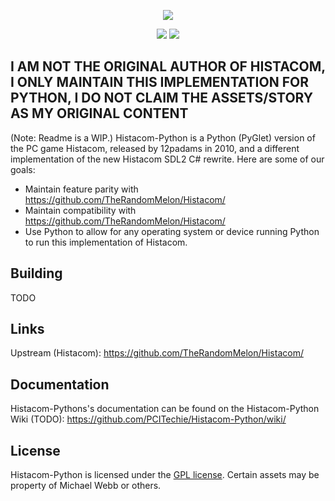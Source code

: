 <div align="center">
  <p>
      <img src="https://raw.githubusercontent.com/TheRandomMelon/Histacom2/master/Histacom2/Resources/TitleScreen/Histacom2_Logo.png" style="border: 0;">
  </p>
  <p>
    <a href="https://github.com/PCITechie/Histacom-Python/issues"><img src="https://img.shields.io/github/issues/TheRandomMelon/Histacom.svg" style="border: 0;"></a>
    <img src="https://img.shields.io/github/repo-size/PCITechie/Histacom-Python.svg" style="border: 0;">
  </p>
</div>

## I AM NOT THE ORIGINAL AUTHOR OF HISTACOM, I ONLY MAINTAIN THIS IMPLEMENTATION FOR PYTHON, I DO NOT CLAIM THE ASSETS/STORY AS MY ORIGINAL CONTENT

(Note: Readme is a WIP.)
Histacom-Python is a Python (PyGlet) version of the PC game Histacom, released by 12padams in 2010, and a different implementation of the new Histacom SDL2 C# rewrite. Here are some of our goals:
* Maintain feature parity with https://github.com/TheRandomMelon/Histacom/
* Maintain compatibility with https://github.com/TheRandomMelon/Histacom/
* Use Python to allow for any operating system or device running Python to run this implementation of Histacom.

## Building

TODO

## Links

Upstream (Histacom): https://github.com/TheRandomMelon/Histacom/
 
## Documentation
Histacom-Pythons's documentation can be found on the Histacom-Python Wiki (TODO): https://github.com/PCITechie/Histacom-Python/wiki/

## License
Histacom-Python is licensed under the [GPL license](https://github.com/PCITechie/Histacom-Python/blob/master/LICENSE). Certain assets may be property of Michael Webb or others.
